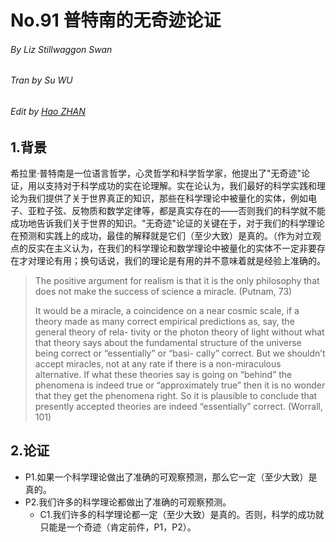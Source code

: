 # No.91 普特南的无奇迹论证

###### By Liz Stillwaggon Swan

###### Tran by Su WU

###### Edit by [Hao ZHAN](https://github.com/zhanhao93)



## 1.背景

希拉里·普特南是一位语言哲学，心灵哲学和科学哲学家，他提出了"无奇迹"论证，用以支持对于科学成功的实在论理解。实在论认为，我们最好的科学实践和理论为我们提供了关于世界真正的知识，那些在科学理论中被量化的实体，例如电子、亚粒子弦、反物质和数学定律等，都是真实存在的——否则我们的科学就不能成功地告诉我们关于世界的知识。"无奇迹"论证的关键在于，对于我们的科学理论在预测和实践上的成功，最佳的解释就是它们（至少大致）是真的。（作为对立观点的反实在主义认为，在我们的科学理论和数学理论中被量化的实体不一定非要存在才对理论有用；换句话说，我们的理论是有用的并不意味着就是经验上准确的。

> The positive argument for realism is that it is the only philosophy that does not make the success of science a miracle. (Putnam, 73) 
>
> It would be a miracle, a coincidence on a near cosmic scale, if a theory made as many correct empirical predictions as, say, the general theory of rela- tivity or the photon theory of light without what that theory says about the fundamental structure of the universe being correct or “essentially” or “basi- cally” correct. But we shouldn’t accept miracles, not at any rate if there is a non-miraculous alternative. If what these theories say is going on “behind” the phenomena is indeed true or “approximately true” then it is no wonder that they get the phenomena right. So it is plausible to conclude that presently accepted theories are indeed “essentially” correct. (Worrall, 101) 
>



## 2.论证

- P1.如果一个科学理论做出了准确的可观察预测，那么它一定（至少大致）是真的。
- P2.我们许多的科学理论都做出了准确的可观察预测。
  - C1.我们许多的科学理论都一定（至少大致）是真的。否则，科学的成功就只能是一个奇迹（肯定前件，P1，P2）。